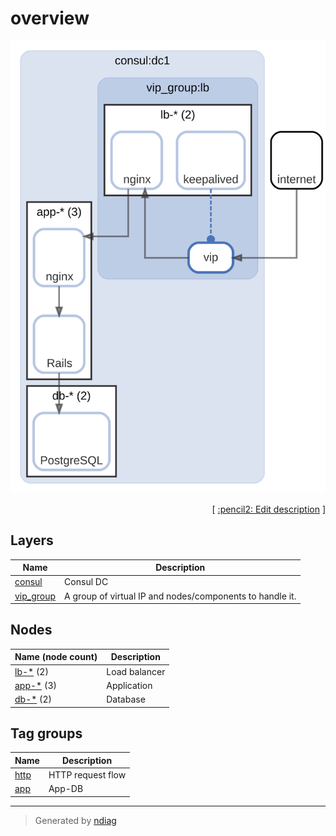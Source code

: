 # overview

![diagram](diagram-overview.svg)



<p align="right">
  [ <a href="../input/ndiag.descriptions/_diagram-overview.md">:pencil2: Edit description</a> ]
<p>


## Layers

| Name | Description |
| --- | --- |
| [consul](layer-consul.md) | Consul DC |
| [vip_group](layer-vip_group.md) | A group of virtual IP and nodes/components to handle it. |

## Nodes

| Name (node count) | Description |
| --- | --- |
| [lb-*](node-lb-_.md) (2) | Load balancer |
| [app-*](node-app-_.md) (3) | Application |
| [db-*](node-db-_.md) (2) | Database |

## Tag groups

| Name | Description |
| --- | --- |
| [http](tag-http.md) | HTTP request flow |
| [app](tag-app.md) | App-DB |

---

> Generated by [ndiag](https://github.com/k1LoW/ndiag)
